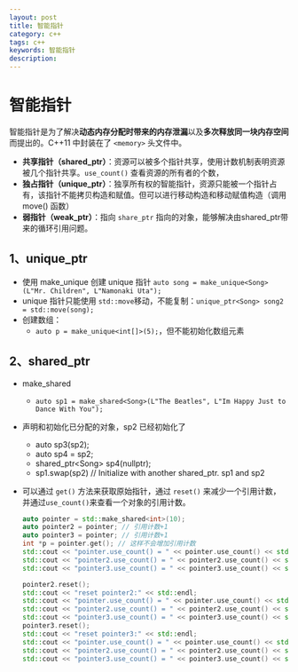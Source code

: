 ```yaml
---
layout: post
title: 智能指针
category: c++
tags: c++
keywords: 智能指针
description:
---
```



# 智能指针

智能指针是为了解决**动态内存分配时带来的内存泄漏**以及**多次释放同一块内存空间**而提出的。C++11 中封装在了 `<memory>` 头文件中。

- **共享指针（shared_ptr）**：资源可以被多个指针共享，使用计数机制表明资源被几个指针共享。`use_count()` 查看资源的所有者的个数，
- **独占指针（unique_ptr）**：独享所有权的智能指针，资源只能被一个指针占有，该指针不能拷贝构造和赋值。但可以进行移动构造和移动赋值构造（调用 move() 函数）
- **弱指针（weak_ptr）**：指向 `share_ptr` 指向的对象，能够解决由shared_ptr带来的循环引用问题。

## 1、unique_ptr

- 使用 make_unique 创建 unique 指针 `auto song = make_unique<Song>(L"Mr. Children", L"Namonaki Uta");`
- unique 指针只能使用 `std::move`移动，不能复制：`unique_ptr<Song> song2 = std::move(song);`
- 创建数组：
  - `auto p = make_unique<int[]>(5);`，但不能初始化数组元素

## 2、shared_ptr

- make_shared

  - `auto sp1 = make_shared<Song>(L"The Beatles", L"Im Happy Just to Dance With You");`

- 声明和初始化已分配的对象，sp2 已经初始化了

  - auto sp3(sp2);
  - auto sp4 = sp2;
  - shared_ptr\<Song> sp4(nullptr);
  - sp1.swap(sp2) // Initialize with another shared_ptr. sp1 and sp2

- 可以通过 `get()` 方法来获取原始指针，通过 `reset()` 来减少一个引用计数， 并通过`use_count()`来查看一个对象的引用计数。

  ```c++
  auto pointer = std::make_shared<int>(10);
  auto pointer2 = pointer; // 引用计数+1
  auto pointer3 = pointer; // 引用计数+1
  int *p = pointer.get(); // 这样不会增加引用计数
  std::cout << "pointer.use_count() = " << pointer.use_count() << std::endl; // 3
  std::cout << "pointer2.use_count() = " << pointer2.use_count() << std::endl; // 3
  std::cout << "pointer3.use_count() = " << pointer3.use_count() << std::endl; // 3
  
  pointer2.reset();
  std::cout << "reset pointer2:" << std::endl;
  std::cout << "pointer.use_count() = " << pointer.use_count() << std::endl; // 2
  std::cout << "pointer2.use_count() = " << pointer2.use_count() << std::endl; // 0, pointer2 已 reset
  std::cout << "pointer3.use_count() = " << pointer3.use_count() << std::endl; // 2
  pointer3.reset();
  std::cout << "reset pointer3:" << std::endl;
  std::cout << "pointer.use_count() = " << pointer.use_count() << std::endl; // 1
  std::cout << "pointer2.use_count() = " << pointer2.use_count() << std::endl; // 0
  std::cout << "pointer3.use_count() = " << pointer3.use_count() << std::endl; // 0, pointer3 已 reset
  ```

  
